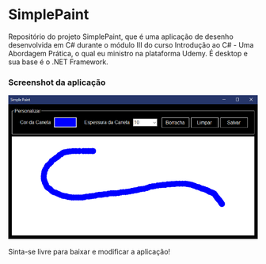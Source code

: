 # SimplePaint
Repositório do projeto SimplePaint, que é uma aplicação de desenho desenvolvida em C# durante o módulo III do curso Introdução ao C# - Uma Abordagem Prática, o qual eu ministro na plataforma Udemy. É desktop e sua base é o .NET Framework.

### Screenshot da aplicação
![Image](https://raw.githubusercontent.com/wallacemariadeandrade/SimplePaint/master/simple_paint.PNG)

Sinta-se livre para baixar e modificar a aplicação!

